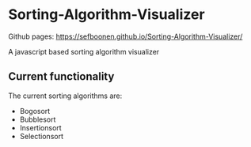 # Sorting-Algorithm-Visualizer
Github pages: https://sefboonen.github.io/Sorting-Algorithm-Visualizer/

A javascript based sorting algorithm visualizer

## Current functionality
The current sorting algorithms are:
- Bogosort
- Bubblesort
- Insertionsort
- Selectionsort